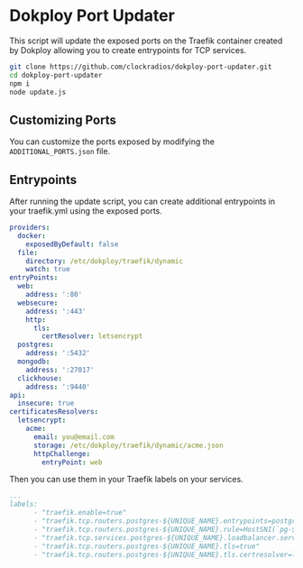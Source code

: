 # Dokploy Port Updater

This script will update the exposed ports on the Traefik container created by Dokploy allowing you to create entrypoints for TCP services.

```sh
git clone https://github.com/clockradios/dokploy-port-updater.git
cd dokploy-port-updater
npm i
node update.js
```

## Customizing Ports

You can customize the ports exposed by modifying the `ADDITIONAL_PORTS.json` file.

## Entrypoints

After running the update script, you can create additional entrypoints in your traefik.yml using the exposed ports.

```yaml
providers:
  docker:
    exposedByDefault: false
  file:
    directory: /etc/dokploy/traefik/dynamic
    watch: true
entryPoints:
  web:
    address: ':80'
  websecure:
    address: ':443'
    http:
      tls:
        certResolver: letsencrypt
  postgres:
    address: ':5432'
  mongodb:
    address: ':27017'
  clickhouse:
    address: ':9440'
api:
  insecure: true
certificatesResolvers:
  letsencrypt:
    acme:
      email: you@email.com
      storage: /etc/dokploy/traefik/dynamic/acme.json
      httpChallenge:
        entryPoint: web

```

Then you can use them in your Traefik labels on your services.

```yaml
...
labels:
      - "traefik.enable=true"
      - "traefik.tcp.routers.postgres-${UNIQUE_NAME}.entrypoints=postgres"
      - "traefik.tcp.routers.postgres-${UNIQUE_NAME}.rule=HostSNI(`pg-${UNIQUE_NAME}.${DOMAIN}`)"
      - "traefik.tcp.services.postgres-${UNIQUE_NAME}.loadbalancer.server.port=5432"
      - "traefik.tcp.routers.postgres-${UNIQUE_NAME}.tls=true"
      - "traefik.tcp.routers.postgres-${UNIQUE_NAME}.tls.certresolver=letsencrypt"
```
